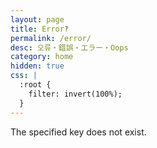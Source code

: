 ```yaml
---
layout: page
title: Error‽
permalink: /error/
desc: 오류・錯誤・エラー・Oops
category: home
hidden: true
css: |
  :root {
    filter: invert(100%);
  }
---
```


The specified key does not exist.
